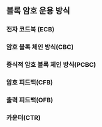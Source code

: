 ## 블록 암호 운용 방식

### 전자 코드북 (ECB)

### 암호 블록 체인 방식(CBC)

### 증식적 암호 블록 체인 방식(PCBC)

### 암호 피드백(CFB)

### 출력 피드백(OFB)

### 카운터(CTR)
